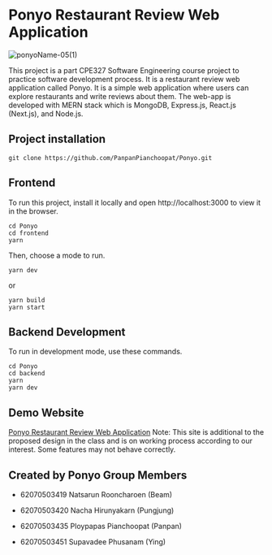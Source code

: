 # Ponyo Restaurant Review Web Application
![ponyoName-05(1)](https://user-images.githubusercontent.com/32532147/144712875-61a8c3ef-fab0-498d-aead-8e94a8dffe9e.png)


This project is a part CPE327 Software Engineering course project to practice software development process.
It is a restaurant review web application called Ponyo. It is a simple web application where users can explore restaurants and write reviews about them.
The web-app is developed with MERN stack which is MongoDB, Express.js, React.js (Next.js), and Node.js.

## Project installation ##
```
git clone https://github.com/PanpanPianchoopat/Ponyo.git
```

## Frontend ##
To run this project, install it locally and open http://localhost:3000 to view it in the browser.
```
cd Ponyo
cd frontend
yarn
```
Then, choose a mode to run.
```
yarn dev
```
or 
```
yarn build
yarn start
```


## Backend Development ##
To run in development mode, use these commands.
```
cd Ponyo
cd backend
yarn
yarn dev
``` 
    
## Demo Website ##
[Ponyo Restaurant Review Web Application](https://ponyo-restaurant-review.netlify.app/)
Note:   This site is additional to the proposed design in the class and is on working process according to our interest. 
        Some features may not behave correctly.


## Created by Ponyo Group Members ##

* 62070503419	Natsarun Rooncharoen 	(Beam)

* 62070503420 Nacha Hirunyakarn 	  (Pungjung)

* 62070503435	Ploypapas Pianchoopat (Panpan)

* 62070503451 Supavadee Phusanam	  (Ying)

